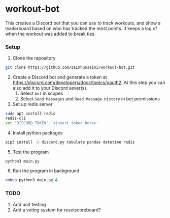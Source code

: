 # workout-bot

This creates a Discord bot that you can use to track workouts, and show a leaderboard based on who has tracked the most points. It keeps a log of when the workout was added to break ties.

### Setup
1. Clone the repository
```bash
git clone https://github.com/zainhussaini/workout-bot.git
```

2. Create a Discord bot and generate a token at https://discord.com/developers/docs/topics/oauth2. At this step you can also add it to your Discord sever(s).
   1. Select `bot` in scopes
   2. Select `Send Messages` and `Read Message History` in bot permissions
3. Set up redis server
```bash
sudo apt install redis
redis-cli
set 'DISCORD_TOKEN' '<insert token here>'
```
4. Install python packages
```bash
pip3 install -U discord.py tabulate pandas datetime redis
```
5. Test the program
```bash
python3 main.py
```
6. Run the program in background
```bash
nohup python3 main.py &
```

### TODO
1. Add unit testing
2. Add a voting system for resetscoreboard?
